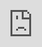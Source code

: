 ```yaml
---
layout: cluedin
title: Use CluedIn's Microsoft Fabric Workload
parent: Microsoft Fabric Integration
grand_parent: Microsoft Integration
permalink: /microsoft-integration/fabric/use-cluedin-fabric-workload
nav_order: 040
has_children: false
---
```


CluedIn provides a native Microsoft Fabric Workload that can take data in your Fabric environment and clean it through the CluedIn Clean application.

You can have the processing of the cleaning happen in CluedIn, or, you can choose to run the processing in Fabric. 

**Install the Fabric Workload**

You can install the CluedIn Cleanse Workload by first asking support@cluedin.com to invite you to the Private Preview of this Workload. 

Once you have been invited, you can search and find the CluedIn Cleanse Workload in your Workload Hub.

![Fabric2.png](../../assets/images/microsoft-integration/fabric/Fabric2.png)

You will need to attach this Workload to a Workspace, or your entire Tenant - but do make sure you are attaching it to an environment that has capacity assocaited with it. Trial capacties are supported.

**Use the Fabric Workload**

<div class="videoFrame">
<iframe src="https://player.vimeo.com/video/1069114545?h=043c300f96&amp;badge=0&amp;autopause=0&amp;player_id=0&amp;app_id=58479" frameborder="0" allow="autoplay; fullscreen; picture-in-picture; clipboard-write; encrypted-media" style="position:absolute;top:0;left:0;width:100%;height:100%;" title="New Recording - 25/03/2025, 17:22:30"></iframe>
</div>

**Requirements**

Firstly, please follow the Microsoft Fabric documentation in order to know if you have the rights and authorization to be able to install Workloads in your Fabric environment. 

Secondly, you will need to bring your own CluedIn instance and pass the details of it into the Workload (as you can see in the video above). If you do not have a CluedIn instance, you can get a free PAAS instance from the Azure Marketplace. 
